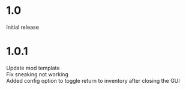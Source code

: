 # 1.0
Initial release  
# 1.0.1
Update mod template  
Fix sneaking not working  
Added config option to toggle return to inventory after closing the GUI  